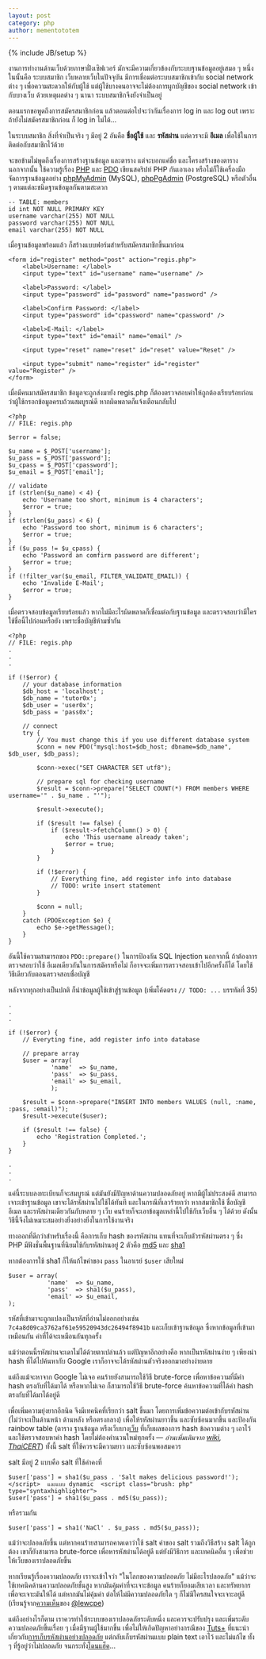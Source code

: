 ```yaml
---
layout: post
category: php
author: mementototem
---
```

{% include JB/setup %}

งานการทำงานด้านเว็บด้วยภาษาฝั่งเซิฟเวอร์ มักจะมีความเกี่ยวข้องกับระบบฐานข้อมูลอยู่เสมอ ๆ หนึ่งในนั้นคือ ระบบสมาชิก เว็บหลายเว็บในปัจจุบัน มีการเชื่อมต่อระบบสมาชิกเข้ากับ social network ต่าง ๆ เพื่อความสะดวกให้กับผู้ใช้ แต่ผู้ใช้บางคนอาจจะไม่ต้องการผูกบัญชีของ social network เข้ากับบางเว็บ ด้วยเหตุผลต่าง ๆ นานา ระบบสมาชิกจึงยังจำเป็นอยู่

ตอนแรกขอพูดถึงการสมัครสมาชิกก่อน แล้วตอนต่อไปจะว่ากันเรื่องการ log in และ log out เพราะถ้ายังไม่สมัครสมาชิกก่อน ก็ log in ไม่ได้...

ในระบบสมาชิก สิ่งที่จำเป็นจริง ๆ มีอยู่ 2 อันคือ **ชื่อผู้ใช้** และ **รหัสผ่าน** แต่ควรจะมี **อีเมล** เพื่อใช้ในการติดต่อกับสมาชิกไว้ด้วย

จะขอข้ามไม่พูดถึงเรื่องการสร้างฐานข้อมูล และตาราง แต่จะบอกแค่ชื่อ และโครงสร้างของตาราง นอกจากนั้น ใช้ความรู้เรื่อง [PHP](/php) และ [PDO](/sql/pdo.html) เขียนสคริปท์ PHP กันเอาเอง หรือไม่ก็ใช้เครื่องมือจัดการฐานข้อมูลอย่าง [phpMyAdmin](http://www.phpmyadmin.net/) (MySQL), [phpPgAdmin](http://phppgadmin.sourceforge.net/) (PostgreSQL) หรือตัวอื่น ๆ ตามแต่ละชนิดฐานข้อมูลกันตามสะดวก

    -- TABLE: members
    id int NOT NULL PRIMARY KEY
    username varchar(255) NOT NULL
    password varchar(255) NOT NULL
    email varchar(255) NOT NULL

เมื่อฐานข้อมูลพร้อมแล้ว ก็สร้างแบบฟอร์มสำหรับสมัครสมาชิกขึ้นมาก่อน

    <form id="register" method="post" action="regis.php">
        <label>Username: </label>
        <input type="text" id="username" name="username" />

        <label>Password: </label>
        <input type="password" id="password" name="password" />

        <label>Confirm Password: </label>
        <input type="password" id="cpassword" name="cpassword" />

        <label>E-Mail: </label>
        <input type="text" id="email" name="email" />

        <input type="reset" name="reset" id="reset" value="Reset" />

        <input type="submit" name="register" id="register" value="Register" />
    </form>

เมื่อมีคนมาสมัครสมาชิก ข้อมูลจะถูกส่งมายัง regis.php ก็ต้องตรวจสอบค่าให้ถูกต้องเรียบร้อยก่อนว่าผู้ใช้กรอกข้อมูลครบถ้วนสมบูรณ์ดี หากผิดพลาดก็แจ้งเตือนกลับไป

    <?php
    // FILE: regis.php

    $error = false;

    $u_name = $_POST['username'];
    $u_pass = $_POST['password'];
    $u_cpass = $_POST['cpassword'];
    $u_email = $_POST['email'];

    // validate
    if (strlen($u_name) < 4) {
        echo 'Username too short, minimum is 4 characters';
        $error = true;
    }
    if (strlen($u_pass) < 6) {
        echo 'Password too short, minimum is 6 characters';
        $error = true;
    }
    if ($u_pass != $u_cpass) {
        echo 'Password an comfirm password are different';
        $error = true;
    }
    if (!filter_var($u_email, FILTER_VALIDATE_EMAIL)) {
        echo 'Invalide E-Mail';
        $error = true;
    }

เมื่อตรวจสอบข้อมูลเรียบร้อยแล้ว หากไม่มีอะไรผิดพลาดก็เชื่อมต่อกับฐานข้อมูล และตรวจสอบว่ามีใครใช้ชื่อนี้ไปก่อนหรือยัง เพราะชื่อบัญชีห้ามซ้ำกัน

    <?php
    // FILE: regis.php
    .
    .
    .

    if (!$error) {
        // your database information
        $db_host = 'localhost';
        $db_name = 'tutor0x';
        $db_user = 'user0x';
        $db_pass = 'pass0x';
        
        // connect
        try {
            // You must change this if you use different database system
            $conn = new PDO("mysql:host=$db_host; dbname=$db_name", $db_user, $db_pass);
            
            $conn->exec("SET CHARACTER SET utf8");
            
            // prepare sql for checking username
            $result = $conn->prepare("SELECT COUNT(*) FROM members WHERE username='" . $u_name . "'");
            
            $result->execute();
            
            if ($result !== false) {
                if ($result->fetchColumn() > 0) {
                    echo 'This username already taken';
                    $error = true;
                }
            }

            if (!$error) {
                // Everything fine, add register info into database
                // TODO: write insert statement
            }
            
            $conn = null;
        }
        catch (PDOException $e) {
            echo $e->getMessage();
        }
    }

อันนี้ใช้ความสามารถของ `PDO::prepare()` ในการป้องกัน SQL Injection นอกจากนี้ ถ้าต้องการตรวจสอบว่าใช้ อีเมลเดียวกันในการสมัครหรือไม่ ก็อาจจะเพิ่มการตรวจสอบเข้าไปอีกครั้งก็ได้ โดยใช้วิธีเดียวกับตอนตรวจสอบชื่อบัญชี

หลังจากทุกอย่างเป็นปกติ ก็นำข้อมูลผู้ใช้เข้าสู่ฐานข้อมูล (เพิ่มโค้ดตรง `// TODO: ...` บรรทัดที่ 35)

    .
    .
    .

    if (!$error) {
        // Everyting fine, add register info into database
        
        // prepare array
        $user = array(
                'name'  => $u_name,
                'pass'  => $u_pass,
                'email' => $u_email,
                );

        $result = $conn->prepare("INSERT INTO members VALUES (null, :name, :pass, :email)");
        $result->execute($user);
        
        if ($result !== false) {
            echo 'Registration Completed.';
        }
    }

    .
    .
    .

แค่นี้ระบบลงทะเบียนก็จะสมบูรณ์ แต่มันยังมีปัญหาด้านความปลอดภัยอยู่ หากมีผู้ไม่ประสงค์ดี สามารถเจาะเข้าฐานข้อมูล เขาจะได้รหัสผ่านไปใช้ได้ทันที และในกรณีที่เลวร้ายกว่า หากสมาชิกใช้ ชื่อบัญชี อีเมล และรหัสผ่านเดียวกันกับหลาย ๆ เว็บ คนร้ายก็จะเอาข้อมูลเหล่านี้ไปใช้กับเว็บอื่น ๆ ได้ด้วย ดังนั้นวิธีนี้จึงไม่เหมาะสมอย่างยิ่งอย่างยิ่งในการใช้งานจริง

ทางออกที่ดีกว่าสำหรับเรื่องนี้ คือการเก็บ hash ของรหัสผ่าน แทนที่จะเก็บตัวรหัสผ่านตรง ๆ ซึ่ง PHP มีฟังชั่นพื้นฐานที่นิยมใช้กับรหัสผ่านอยู่ 2 ตัวคือ [md5](http://php.net/manual/en/function.md5.php) และ [sha1](http://php.net/manual/en/function.sha1.php)

หากต้องการใช้ sha1 ก็ให้แก้ไขค่าของ `pass` ในอาเรย์ `$user` เสียใหม่

    $user = array(
               'name'  => $u_name,
               'pass'  => sha1($u_pass),
               'email' => $u_email,
    );

รหัสที่เข้ามาจะถูกแปลงเป็นรหัสที่อ่านไม่ออกอย่างเช่น `7c4a8d09ca3762af61e59520943dc26494f8941b` และเก็บเข้าฐานข้อมูล ซึ่งหากข้อมูลที่เข้ามาเหมือนกัน ค่าที่ได้จะเหมือนกันทุกครั้ง

แม้ว่าตอนนี้รหัสผ่านจะเดาไม่ได้ด้วยตาเปล่าแล้ว แต่ปัญหาอีกอย่างคือ หากเป็นรหัสผ่านง่าย ๆ เพียงนำ hash ที่ได้ไปค้นหากับ Google เราก็อาจจะได้รหัสผ่านตัวจริงออกมาอย่างง่ายดาย

แต่ถึงแม้จะหาจาก Google ไม่เจอ คนร้ายยังสามารถใช้วิธี brute-force เพื่อหาข้อความที่มีค่า hash ตรงกับที่ได้มาได้  หรือหากไม่เจอ ก็สามารถใช้วิธี brute-force ค้นหาข้อความที่ได้ค่า hash ตรงกับที่ได้มาได้อยู่ดี

เพื่อเพิ่มความยุ่งยากอีกนิด จึงมีเทคนิคที่เรียกว่า salt ขึ้นมา โดยการเพิ่มข้อความต่อเข้ากับรหัสผ่าน (ไม่ว่าจะเป็นด้านหน้า ด้านหลัง หรือตรงกลาง) เพื่อให้รหัสผ่านยาวขึ้น และซับซ้อนมากขึ้น และป้องกัน rainbow table (ตาราง ฐานข้อมูล หรือเว็บบาง[เว็บ](http://md5-database.org/) ที่เก็บผลของการ hash ข้อความต่าง ๆ เอาไว้ และใช้ตรวจสอบหาค่า hash โดยไม่ต้องคำนวนใหม่ทุกครั้ง &mdash; *อ่านเพิ่มเติมจาก [wiki](https://en.wikipedia.org/wiki/Rainbow_table), [ThaiCERT](http://www.thaicert.or.th/papers/technical/2012/pp2012te0013.html)*) ทั้งนี้ salt ที่ใช้ควรจะมีความยาว และซับซ้อนพอสมควร

salt มีอยู่ 2 แบบคือ salt ที่ใช้ค่าคงที่

    $user['pass'] = sha1($u_pass . 'Salt makes delicious password!');
    </script>  และแบบ dynamic  <script class="brush: php" type="syntaxhighlighter">
    $user['pass'] = sha1($u_pass . md5($u_pass));

หรือรวมกัน

    $user['pass'] = sha1('NaCl' . $u_pass . md5($u_pass));

แม้ว่าจะปลอดภัยขึ้น แต่หากคนร้ายสามารถคาดเดาว่าใช้ salt ค่าของ salt รวมถึงวิธีสร้าง salt ได้ถูกต้อง เขาก็ยังสามารถ brute-force เพื่อหารหัสผ่านได้อยู่ดี แต่ยังมีวิธีการ และเทคนิคอื่น ๆ เพื่อช่วยให้เว็บของเราปลอดภัยขึ้น

หากเรียนรู้เรื่องความปลอดภัย เราจะเข้าใจว่า "ในโลกของความปลอดภัย ไม่มีอะไรปลอดภัย" แม้ว่าจะใช้เทคนิคด้านความปลอดภัยชั้นสูง หากมันคุ้มค่าที่จะเจาะข้อมูล คนร้ายก็ยอมเสียเวลา และทรัพยากร เพื่อจะเจาะมันให้ได้ แต่หากมันไม่คุ้มค่า ต่อให้ไม่มีความปลอดภัยใด ๆ ก็ไม่มีใครสนใจจะเจาะอยู่ดี (เรียนรู้จาก[ความเห็น](https://www.blognone.com/node/38351#comment-510338)ของ [@lewcpe](https://twitter.com/public_lewcpe))

แต่ถึงอย่างไรก็ตาม เราควรทำให้ระบบของเราปลอดภัยระดับหนึ่ง และควรจะปรับปรุง และเพิ่มระดับความปลอดภัยขึ้นเรื่อย ๆ เมื่อมีฐานผู้ใช้มากขึ้น เพื่อไม่ให้เกิดปัญหาอย่างกรณีของ [Tuts+](http://net.tutsplus.com) ที่แนะนำเกี่ยวกับ[การเก็บรหัสผ่านอย่างปลอดภัย](http://net.tutsplus.com/tutorials/php/understanding-hash-functions-and-keeping-passwords-safe/) แต่กลับเก็บรหัสผ่านแบบ plain text เอาไว้ และไม่แก้ไข ทั้ง ๆ ที่รู้อยู่ว่าไม่ปลอดภัย จนกระทั่ง[โดนแฮ็ค](http://notes.envato.com/general/tuts-premium-security/)...
